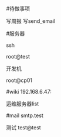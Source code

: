 #待做事项

写周报
写send_email

#服务器

ssh

root@test

开发机

root@cp01


#wiki 192.168.6.47:


运维服务器list



#mail
smtp.test

测试
test@test
